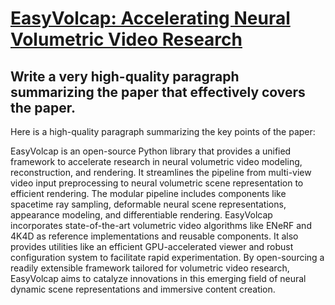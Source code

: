 # [EasyVolcap: Accelerating Neural Volumetric Video Research](https://arxiv.org/abs/2312.06575)

## Write a very high-quality paragraph summarizing the paper that effectively covers the paper.

 Here is a high-quality paragraph summarizing the key points of the paper:

EasyVolcap is an open-source Python library that provides a unified framework to accelerate research in neural volumetric video modeling, reconstruction, and rendering. It streamlines the pipeline from multi-view video input preprocessing to neural volumetric scene representation to efficient rendering. The modular pipeline includes components like spacetime ray sampling, deformable neural scene representations, appearance modeling, and differentiable rendering. EasyVolcap incorporates state-of-the-art volumetric video algorithms like ENeRF and 4K4D as reference implementations and reusable components. It also provides utilities like an efficient GPU-accelerated viewer and robust configuration system to facilitate rapid experimentation. By open-sourcing a readily extensible framework tailored for volumetric video research, EasyVolcap aims to catalyze innovations in this emerging field of neural dynamic scene representations and immersive content creation.

